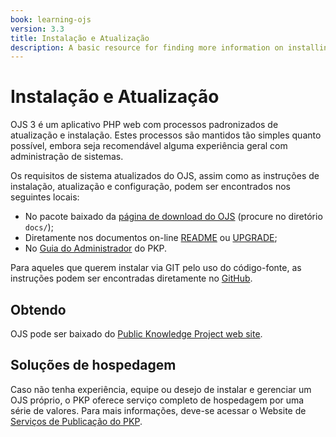 ```yaml
---
book: learning-ojs
version: 3.3
title: Instalação e Atualização
description: A basic resource for finding more information on installing or upgrading OJS, or locating an OJS host.
---
```


# Instalação e Atualização

OJS 3 é um aplicativo PHP web com processos padronizados de atualização e instalação. Estes processos são mantidos tão simples quanto possível, embora seja recomendável alguma experiência geral com administração de sistemas.

Os requisitos de sistema atualizados do OJS, assim como as instruções de instalação, atualização e configuração, podem ser encontrados nos seguintes locais:

* No pacote baixado da [página de download do OJS](https://pkp.sfu.ca/ojs/ojs_download/) (procure no diretório `docs/`);
* Diretamente nos documentos on-line [README](https://pkp.sfu.ca/ojs/README) ou [UPGRADE](https://pkp.sfu.ca/ojs/UPGRADE);
* No [Guia do Administrador](/admin-guide) do PKP.

Para aqueles que querem instalar via GIT pelo uso do código-fonte, as instruções podem ser encontradas diretamente no [GitHub](https://github.com/pkp/ojs).

## Obtendo

OJS pode ser baixado do [Public Knowledge Project web site](https://pkp.sfu.ca).

## Soluções de hospedagem

Caso não tenha experiência, equipe ou desejo de instalar e gerenciar um OJS próprio, o PKP oferece serviço completo de hospedagem por uma série de valores. Para mais informações, deve-se acessar o Website de [Serviços de Publicação do PKP](https://pkpservices.sfu.ca).
